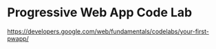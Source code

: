 # Progressive Web App Code Lab

https://developers.google.com/web/fundamentals/codelabs/your-first-pwapp/
